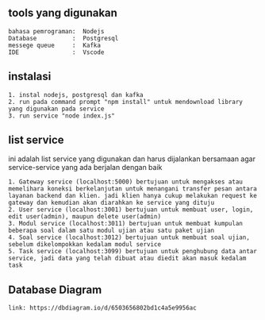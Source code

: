 ## tools yang digunakan
````
bahasa pemrograman:  Nodejs
Database          :  Postgresql
messege queue     :  Kafka
IDE               :  Vscode
````

## instalasi
````
1. instal nodejs, postgresql dan kafka
2. run pada command prompt "npm install" untuk mendownload library yang digunakan pada service
3. run service "node index.js"
````

## list service

ini adalah list service yang digunakan dan harus dijalankan bersamaan agar service-service yang ada berjalan dengan baik
````
1. Gateway service (localhost:5000) bertujuan untuk mengakses atau memelihara koneksi berkelanjutan untuk menangani transfer pesan antara layanan backend dan klien. jadi klien hanya cukup melakukan request ke gateway dan kemudian akan diarahkan ke service yang dituju
2. User service (localhost:3001) bertujuan untuk membuat user, login, edit user(admin), maupun delete user(admin)
3. Modul service (localhost:3011) bertujuan untuk membuat kumpulan beberapa soal dalam satu modul ujian atau satu paket ujian
4. Soal service (localhost:3012) bertujuan untuk membuat soal ujian, sebelum dikelompokkan kedalam modul service
5. Task service (localhost:3099) bertujuan untuk penghubung data antar service, jadi data yang telah dibuat atau diedit akan masuk kedalam task
````

## Database Diagram

````
link: https://dbdiagram.io/d/6503656802bd1c4a5e9956ac
````

